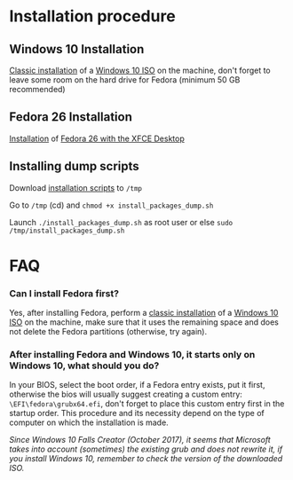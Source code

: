 # Installation procedure

## Windows 10 Installation

[Classic installation](https://www.howtogeek.com/197559/how-to-install-windows-10-on-your-pc/) of a [Windows 10 ISO](https://www.microsoft.com/en-us/software-download/windows10) on the machine, don't forget to leave some room on the hard drive for Fedora (minimum 50 GB recommended)

## Fedora 26 Installation

[Installation](https://docs.fedoraproject.org/f26/install-guide/install/Preparing_for_Installation.html) of [Fedora 26 with the XFCE Desktop](http://archive.fedoraproject.org/pub/fedora/linux/releases/26/Spins/x86_64/iso/)

## Installing dump scripts

Download [installation scripts](https://gitlab.com/EpitechContent/dump2017) to `/tmp`

Go to `/tmp` (cd) and `chmod +x install_packages_dump.sh`

Launch `./install_packages_dump.sh` as root user or else `sudo /tmp/install_packages_dump.sh`

# FAQ

### Can I install Fedora first?

Yes, after installing Fedora, perform a [classic installation](https://www.howtogeek.com/197559/how-to-install-windows-10-on-your-pc/) of a [Windows 10 ISO](https://www.microsoft.com/en-us/software-download/windows10) on the machine, make sure that it uses the remaining space and does not delete the Fedora partitions (otherwise, try again).

### After installing Fedora and Windows 10, it starts only on Windows 10, what should you do?

In your BIOS, select the boot order, if a Fedora entry exists, put it first, otherwise the bios will usually suggest creating a custom entry: `\EFI\fedora\grubx64.efi`, don't forget to place this custom entry first in the startup order. This procedure and its necessity depend on the type of computer on which the installation is made.

_Since Windows 10 Falls Creator (October 2017), it seems that Microsoft takes into account (sometimes) the existing grub and does not rewrite it, if you install Windows 10, remember to check the version of the downloaded ISO._
